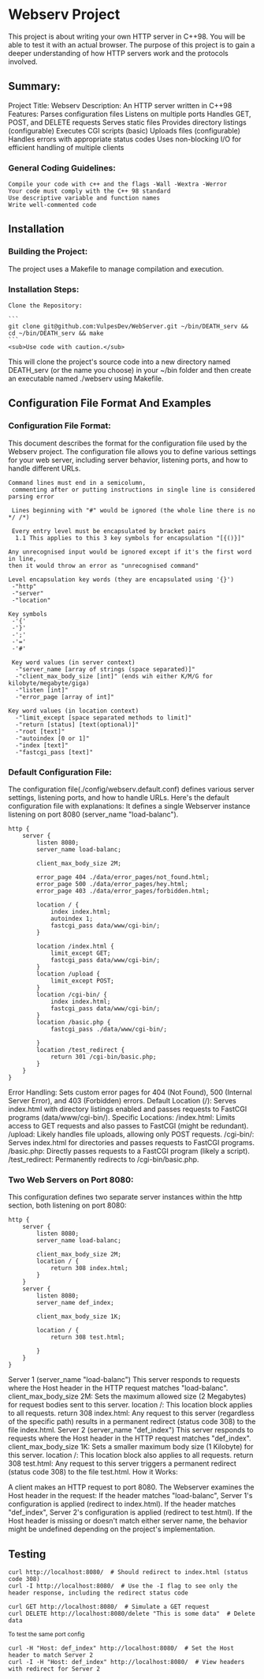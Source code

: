 # Webserv Project

This project is about writing your own HTTP server in C++98. You will be able to test it with an actual browser. The purpose of this project is to gain a deeper understanding of how HTTP servers work and the protocols involved.

## Summary:

Project Title: Webserv
Description: An HTTP server written in C++98
Features:
    Parses configuration files
    Listens on multiple ports
    Handles GET, POST, and DELETE requests
    Serves static files
    Provides directory listings (configurable)
    Executes CGI scripts (basic)
    Uploads files (configurable)
    Handles errors with appropriate status codes
    Uses non-blocking I/O for efficient handling of multiple clients

### General Coding Guidelines:

    Compile your code with c++ and the flags -Wall -Wextra -Werror
    Your code must comply with the C++ 98 standard
    Use descriptive variable and function names
    Write well-commented code

## Installation

### Building the Project:

The project uses a Makefile to manage compilation and execution.

### Installation Steps:

    Clone the Repository:

    ```
    git clone git@github.com:VulpesDev/WebServer.git ~/bin/DEATH_serv && cd ~/bin/DEATH_serv && make
    ```
    <sub>Use code with caution.</sub>

This will clone the project's source code into a new directory named DEATH_serv (or the name you choose) in your ~/bin folder and then create an executable named ./webserv using Makefile.

## Configuration File Format And Examples

### Configuration File Format:

This document describes the format for the configuration file used by the Webserv project. The configuration file allows you to define various settings for your web server, including server behavior, listening ports, and how to handle different URLs.

```
Command lines must end in a semicolumn,
 commenting after or putting instructions in single line is considered parsing error

 Lines beginning with "#" would be ignored (the whole line there is no */ /*)

 Every entry level must be encapsulated by bracket pairs
  1.1 This applies to this 3 key symbols for encapsulation "[{()}]"

Any unrecognised input would be ignored except if it's the first word in line,
then it would throw an error as "unrecognised command"

Level encapsulation key words (they are encapsulated using '{}')
 -"http"
 -"server"
 -"location"

Key symbols
 -'{'
 -'}'
 -';'
 -'='
 -'#'

 Key word values (in server context)
  -"server_name [array of strings (space separated)]"
  -"client_max_body_size [int]" (ends wih either K/M/G for kilobyte/megabyte/giga)
  -"listen [int]"
  -"error_page [array of int]"

Key word values (in location context)
  -"limit_except [space separated methods to limit]"
  -"return [status] [text(optional)]"
  -"root [text]"
  -"autoindex [0 or 1]"
  -"index [text]"
  -"fastcgi_pass [text]"

```

### Default Configuration File:

The configuration file(./config/webserv.default.conf) defines various server settings, listening ports, and how to handle URLs. Here's the default configuration file with explanations:
It defines a single Webserver instance listening on port 8080 (server_name "load-balanc").

```
http {
    server {
        listen 8080;
        server_name load-balanc;

		client_max_body_size 2M;

        error_page 404 ./data/error_pages/not_found.html;
        error_page 500 ./data/error_pages/hey.html;
        error_page 403 ./data/error_pages/forbidden.html;

        location / {
            index index.html;
            autoindex 1;
            fastcgi_pass data/www/cgi-bin/;
        }

        location /index.html {
            limit_except GET;
            fastcgi_pass data/www/cgi-bin/;
        }
        location /upload {
            limit_except POST;
        }
        location /cgi-bin/ {
            index index.html;
            fastcgi_pass data/www/cgi-bin/;
        }
        location /basic.php {
            fastcgi_pass ./data/www/cgi-bin/;

        }
        location /test_redirect {
            return 301 /cgi-bin/basic.php;
        }
    }
}
```

Error Handling: Sets custom error pages for 404 (Not Found), 500 (Internal Server Error), and 403 (Forbidden) errors.
Default Location (/): Serves index.html with directory listings enabled and passes requests to FastCGI programs (data/www/cgi-bin/).
Specific Locations:
    /index.html: Limits access to GET requests and also passes to FastCGI (might be redundant).
    /upload: Likely handles file uploads, allowing only POST requests.
    /cgi-bin/: Serves index.html for directories and passes requests to FastCGI programs.
    /basic.php: Directly passes requests to a FastCGI program (likely a script).
    /test_redirect: Permanently redirects to /cgi-bin/basic.php.

### Two Web Servers on Port 8080:

This configuration defines two separate server instances within the http section, both listening on port 8080:
```
http {
    server {
        listen 8080;
        server_name load-balanc;

		client_max_body_size 2M;
        location / {
            return 308 index.html;
        }
    }
    server {
        listen 8080;
        server_name def_index;

		client_max_body_size 1K;

        location / {
            return 308 test.html;
            
        }
    }
}
```

Server 1 (server_name "load-balanc")
    This server responds to requests where the Host header in the HTTP request matches "load-balanc".
    client_max_body_size 2M: Sets the maximum allowed size (2 Megabytes) for request bodies sent to this server.
    location /: This location block applies to all requests.
        return 308 index.html: Any request to this server (regardless of the specific path) results in a permanent redirect (status code 308) to the file index.html.
Server 2 (server_name "def_index")
    This server responds to requests where the Host header in the HTTP request matches "def_index".
    client_max_body_size 1K: Sets a smaller maximum body size (1 Kilobyte) for this server.
    location /: This location block also applies to all requests.
        return 308 test.html: Any request to this server triggers a permanent redirect (status code 308) to the file test.html.
How it Works:

A client makes an HTTP request to port 8080.
The Webserver examines the Host header in the request:
    If the header matches "load-balanc", Server 1's configuration is applied (redirect to index.html).
    If the header matches "def_index", Server 2's configuration is applied (redirect to test.html).
    If the Host header is missing or doesn't match either server name, the behavior might be undefined depending on the project's implementation.

## Testing
```
curl http://localhost:8080/  # Should redirect to index.html (status code 308)
curl -I http://localhost:8080/  # Use the -I flag to see only the header response, including the redirect status code

```
```
curl GET http://localhost:8080/  # Simulate a GET request
curl DELETE http://localhost:8080/delete "This is some data"  # Delete data
```
<sub>To test the same port config</sub>
```
curl -H "Host: def_index" http://localhost:8080/  # Set the Host header to match Server 2
curl -I -H "Host: def_index" http://localhost:8080/  # View headers with redirect for Server 2

```
